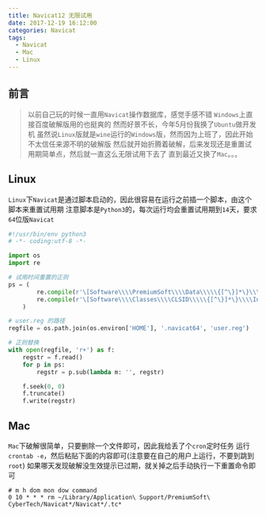 ```yaml
---
title: Navicat12 无限试用
date: 2017-12-19 16:12:00
categories: Navicat
tags:
  - Navicat
  - Mac
  - Linux
---
```

## 前言
> 以前自己玩的时候一直用`Navicat`操作数据库，感觉手感不错
> `Windows`上直接百度破解版用的也挺爽的
> 然而好景不长，今年5月份我换了`Ubuntu`做开发机
> 虽然说`Linux`版就是`wine`运行的`Windows`版，然而因为上班了，因此开始不太信任来源不明的破解版
> 然后就开始折腾着破解，后来发现还是重置试用期简单点，然后就一直这么无限试用下去了
> 直到最近又换了`Mac`。。。

<!-- more -->
## Linux
`Linux`下`Navicat`是通过脚本启动的，因此很容易在运行之前插一个脚本，由这个脚本来重置试用期
注意脚本是`Python3`的，每次运行均会重置试用期到`14`天，要求`64`位版`Navicat`

```python
#!/usr/bin/env python3
# -*- coding:utf-8 -*-

import os
import re

# 试用时间重置的正则
ps = (
        re.compile(r'\[Software\\\\PremiumSoft\\\\Data\\\\\{[^\}]*\}\\\\Info\].*?\n[^\[]*'),
        re.compile(r'\[Software\\\\Classes\\\\CLSID\\\\\{[^\}]*\}\\\\Info\].*?\n[^\[]*')
    )

# user.reg 的路径
regfile = os.path.join(os.environ['HOME'], '.navicat64', 'user.reg')

# 正则替换
with open(regfile, 'r+') as f:
    regstr = f.read()
    for p in ps:
        regstr = p.sub(lambda m: '', regstr)

    f.seek(0, 0)
    f.truncate()
    f.write(regstr)

```

## Mac
`Mac`下破解很简单，只要删除一个文件即可，因此我给丢了个`cron`定时任务
运行`crontab -e`，然后粘贴下面的内容即可(注意要在自己的用户上运行，不要到跳到`root`)
如果哪天发现破解没生效提示已过期，就关掉之后手动执行一下重置命令即可

```cron
# m h dom mon dow command
0 10 * * * rm ~/Library/Application\ Support/PremiumSoft\ CyberTech/Navicat*/Navicat*/.tc*
```
